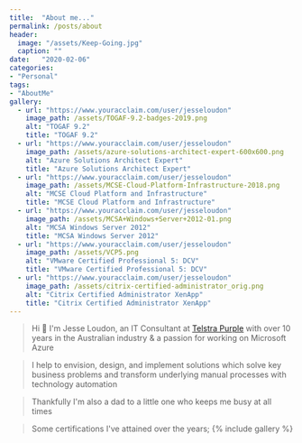 ```yaml
---
title:  "About me..."
permalink: /posts/about
header:
  image: "/assets/Keep-Going.jpg"
  caption: ""
date:   "2020-02-06"
categories: 
- "Personal"
tags: 
- "AboutMe"
gallery:
  - url: "https://www.youracclaim.com/user/jesseloudon"
    image_path: /assets/TOGAF-9.2-badges-2019.png
    alt: "TOGAF 9.2"
    title: "TOGAF 9.2"
  - url: "https://www.youracclaim.com/user/jesseloudon"
    image_path: /assets/azure-solutions-architect-expert-600x600.png
    alt: "Azure Solutions Architect Expert"
    title: "Azure Solutions Architect Expert"
  - url: "https://www.youracclaim.com/user/jesseloudon"
    image_path: /assets/MCSE-Cloud-Platform-Infrastructure-2018.png
    alt: "MCSE Cloud Platform and Infrastructure"
    title: "MCSE Cloud Platform and Infrastructure"
  - url: "https://www.youracclaim.com/user/jesseloudon"
    image_path: /assets/MCSA+Windows+Server+2012-01.png
    alt: "MCSA Windows Server 2012"
    title: "MCSA Windows Server 2012"
  - url: "https://www.youracclaim.com/user/jesseloudon"
    image_path: /assets/VCP5.png
    alt: "VMware Certified Professional 5: DCV"
    title: "VMware Certified Professional 5: DCV"
  - url: "https://www.youracclaim.com/user/jesseloudon"
    image_path: /assets/citrix-certified-administrator_orig.png
    alt: "Citrix Certified Administrator XenApp"
    title: "Citrix Certified Administrator XenApp"
---
```

> Hi :wave: I'm Jesse Loudon, an IT Consultant at [Telstra Purple][telstrapurple] with over 10 years in the Australian industry & a passion for working on Microsoft Azure

> I help to envision, design, and implement solutions which solve key business problems and transform underlying manual processes with technology automation

> Thankfully I'm also a dad to a little one who keeps me busy at all times

> Some certifications I've attained over the years;
{% include gallery %}

[telstrapurple]:https://www.telstra.com.au/business-enterprise/services/telstra-purple